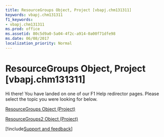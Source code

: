 ```yaml
---
title: ResourceGroups Object, Project [vbapj.chm131311]
keywords: vbapj.chm131311
f1_keywords:
- vbapj.chm131311
ms.prod: office
ms.assetid: 80c5d9a0-5a04-4f2c-a914-0a00f71dfe98
ms.date: 06/08/2017
localization_priority: Normal
---
```



# ResourceGroups Object, Project [vbapj.chm131311]

Hi there! You have landed on one of our F1 Help redirector pages. Please select the topic you were looking for below.

[ResourceGroups Object (Project)](https://msdn.microsoft.com/library/37bd0f3a-4d0e-1311-4409-ed31e0fe2e3a%28Office.15%29.aspx)

[ResourceGroups2 Object (Project)](https://msdn.microsoft.com/library/b1328c39-42bc-4e9b-e268-1f308cd7ebb1%28Office.15%29.aspx)

[!include[Support and feedback](~/includes/feedback-boilerplate.md)]